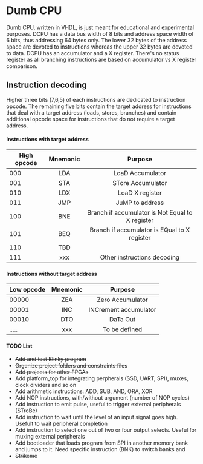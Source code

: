 # Dumb CPU #

Dumb CPU, written in VHDL, is just meant for educational and experimental purposes.
DCPU has a data bus width of 8 bits and address space width of 6 bits, thus addressing 64 bytes only.
The lower 32 bytes of the address space are devoted to instructions whereas the upper 32 bytes are devoted to data.
DCPU has an accumulator and a X register. There's no status register as all branching instructions are based on accumulator vs X register comparison.


## Instruction decoding ##
Higher three bits (7,6,5) of each instructions are dedicated to instruction opcode. The remaining five bits contain the target address for instructions that deal with a target address (loads, stores, branches) and contain additional opcode space for instructions that do not require a target address.

#### Instructions with target address ####

| High opcode | Mnemonic |                         Purpose                     |
|-------------|:--------:|:---------------------------------------------------:|
|     000     |    LDA   | LoaD Accumulator                                    |
|     001     |    STA   | STore Accumulator                                   |
|     010     |    LDX   | LoaD X register                                     |
|     011     |    JMP   | JuMP to address                                     |
|     100     |    BNE   | Branch if accumulator is Not Equal to X register    |
|     101     |    BEQ   | Branch if accumulator is EQual to X register        |
|     110     |    TBD   |                                                     |
|     111     |    xxx   | Other instructions decoding                         |

#### Instructions without target address ####

| Low opcode | Mnemonic |                         Purpose                     |
|------------|:--------:|:---------------------------------------------------:|
|   00000    |   ZEA    | Zero Accumulator                                    |
|   00001    |   INC    | INCrement accumulator                               |
|   00010    |   DTO    | DaTa Out                                            |
|   .....    |   xxx    | To be defined                                       |


#### TODO List ###
* <s>Add and test Blinky program</s>
* <s>Organize project folders and constraints files</s>
* <s>Add projects for other FPGAs</s>
* Add platform_top for integrating perpherals (SSD, UART, SPI), muxes, clock dividers and so on
* Add arithmetic instructions: ADD, SUB, AND, ORA, XOR
* Add NOP instructions, with/without argument (number of NOP cycles)
* Add instruction to emit pulse, useful to trigger external peripherals (STroBe)
* Add instruction to wait until the level of an input signal goes high. Usefult to wait peripheral completion
* Add instruction to select one out of two or four output selects. Useful for muxing external peripherals
* Add bootloader that loads program from SPI in another memory bank and jumps to it. Need specific instruction (BNK) to switch banks and
* <s> Strikeme </s>
